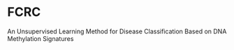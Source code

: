 # FCRC
An Unsupervised Learning Method for Disease Classification Based on DNA Methylation Signatures
